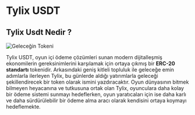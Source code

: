 # Tylix USDT

## Tylix Usdt Nedir ? 

![Geleceğin Tokeni](https://github.com/user-attachments/assets/b8d3b06a-ccd3-4842-b022-c8f220a04296)

Tylix USDT, oyun içi ödeme çözümleri sunan modern dijitalleşmiş ekonomilerin gereksinimlerini karşılamak için ortaya çıkmış bir **ERC-20 standartı** tokenidir. Arkasındaki geniş kitleli topluluk ile geleceğe emin adımlarla ilerleyen Tylix, bu günlerde aldığı yatırımlarla geleceği şekillendirecek bir token olarak ismini yazdıracaktır. 
Oyun dünyasının bitmek bilmeyen heyacanına ve tutkusuna ortak olan Tylix, oyunculara daha kolay bir ödeme sistemi sunmayı hedeflerken, oyun yaratıcaları için ise daha karlı ve daha sürdürülebilir bir ödeme alma aracı olarak kendisini ortaya koymayı hedeflemekte. 

